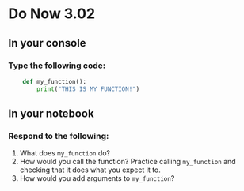 # Do Now 3.02

## In your console

### Type the following code:

```python
    def my_function():
        print("THIS IS MY FUNCTION!")
```

## In your notebook

### Respond to the following:

1. What does `my_function` do?
2. How would you call the function? Practice calling `my_function` and checking that it does what you expect it to.
3. How would you add arguments to `my_function`?
